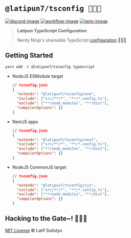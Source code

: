# `@latipun7/tsconfig 🐱‍👤🎯`

[![discord-image]][discord-url]
[![workflow-image]][workflow-url]
[![npm-image]][npm-url]

> **Latipun TypeScript Configuration**
>
> Nerdy Ninja's shareable TypeScript [configuration](https://www.typescriptlang.org/tsconfig/) 🐱‍👤🎯

## Getting Started

```sh
yarn add -D @latipun7/tsconfig typescript
```

- NodeJS ESModule target

  ```json
  // tsconfig.json
  {
    "extends": "@latipun7/tsconfig/esm",
    "include": ["src/**/*", "**/*.config.ts"],
    "exclude": ["**/node_modules", "**/dist"],
    "compilerOptions": {}
  }
  ```

- NextJS apps

  ```json
  // tsconfig.json
  {
    "extends": "@latipun7/tsconfig/next",
    "include": ["src/**/*", "**/*.config.ts"],
    "exclude": ["**/node_modules", "**/dist"],
    "compilerOptions": {}
  }
  ```

- NodeJS CommonJS target

  ```json
  // tsconfig.json
  {
    "extends": "@latipun7/tsconfig/cjs",
    "include": ["src/**/*", "**/*.config.ts"],
    "exclude": ["**/node_modules", "**/dist"],
    "compilerOptions": {}
  }
  ```

## Hacking to the Gate~! 🐱‍💻🎶

[MIT License][license-url] © Latif Sulistyo

<!-- Variables -->

[discord-image]: https://img.shields.io/discord/758271814153011201?label=Developers%20Indonesia&logo=discord&style=flat-square
[discord-url]: https://discord.gg/njSj2Nq "Chat and discuss at Developers Indonesia"
[workflow-image]: https://img.shields.io/github/workflow/status/latipun7/library/Continuous%20Integration%20and%20Continuous%20Delivery%20%E2%9A%99%F0%9F%9A%80?label=CI%2FCD&logo=github%20actions&style=flat-square
[workflow-url]: https://github.com/latipun7/library/actions "GitHub Actions"
[npm-image]: https://img.shields.io/npm/v/@latipun7/tsconfig?label=package&logo=npm&style=flat-square
[npm-url]: https://npmjs.org/package/@latipun7/tsconfig "@latipun7/tsconfig on NPM"
[license-url]: https://github.com/latipun7/library/blob/main/license "MIT License"
